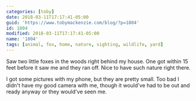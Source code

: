 ```yaml
---
categories: [toby]
date: 2018-03-11T17:17:41-05:00
guid: 'https://www.tobymackenzie.com/blog/?p=1804'
id: 1804
modified: 2018-03-11T17:17:41-05:00
name: '1804'
tags: [animal, fox, home, nature, sighting, wildlife, yard]
---
```


Saw two little foxes in the woods right behind my house.<!--more-->  One got within 15 feet before it saw me and they ran off.  Nice to have such nature right there.

I got some pictures with my phone, but they are pretty small.  Too bad I didn't have my good camera with me, though it would've had to be out and ready anyway or they would've seen me.
